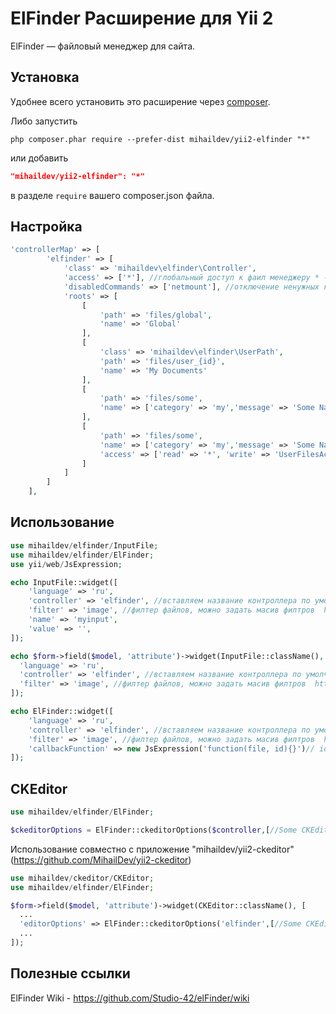ElFinder Расширение для Yii 2
===========================

ElFinder — файловый менеджер для сайта.


## Установка

Удобнее всего установить это расширение через [composer](http://getcomposer.org/download/).

Либо запустить

```
php composer.phar require --prefer-dist mihaildev/yii2-elfinder "*"
```

или добавить

```json
"mihaildev/yii2-elfinder": "*"
```

в разделе `require` вашего composer.json файла.

## Настройка

```php
'controllerMap' => [
        'elfinder' => [
            'class' => 'mihaildev\elfinder\Controller',
            'access' => ['*'], //глобальный доступ к фаил менеджеру * - для всех
            'disabledCommands' => ['netmount'], //отключение ненужных команд https://github.com/Studio-42/elFinder/wiki/Client-configuration-options#commands
            'roots' => [
                [
                    'path' => 'files/global',
                    'name' => 'Global'
                ],
                [
                    'class' => 'mihaildev\elfinder\UserPath',
                    'path' => 'files/user_{id}',
                    'name' => 'My Documents'
                ],
                [
                    'path' => 'files/some',
                    'name' => ['category' => 'my','message' => 'Some Name'] //перевод Yii::t($category, $message)
                ],
                [
                    'path' => 'files/some',
                    'name' => ['category' => 'my','message' => 'Some Name'] // Yii::t($category, $message)
                    'access' => ['read' => '*', 'write' => 'UserFilesAccess'] // * - для всех, иначе проверка доступа в даааном примере все могут видет а редактировать могут пользователи только с правами UserFilesAccess
                ]
            ]
        ]
    ],
```

## Использование

```php
use mihaildev/elfinder/InputFile;
use mihaildev/elfinder/ElFinder;
use yii/web/JsExpression;

echo InputFile::widget([
    'language' => 'ru',
    'controller' => 'elfinder', //вставляем название контроллера по умолчанию равен elfinder
    'filter' => 'image', //филтер файлов, можно задать масив филтров  https://github.com/Studio-42/elFinder/wiki/Client-configuration-options#wiki-onlyMimes
    'name' => 'myinput',
    'value' => '',
]);

echo $form->field($model, 'attribute')->widget(InputFile::className(), [
  'language' => 'ru',
  'controller' => 'elfinder', //вставляем название контроллера по умолчанию равен elfinder
  'filter' => 'image', //филтер файлов, можно задать масив филтров  https://github.com/Studio-42/elFinder/wiki/Client-configuration-options#wiki-onlyMimes
]);

echo ElFinder::widget([
    'language' => 'ru',
    'controller' => 'elfinder', //вставляем название контроллера по умолчанию равен elfinder
    'filter' => 'image', //филтер файлов, можно задать масив филтров  https://github.com/Studio-42/elFinder/wiki/Client-configuration-options#wiki-onlyMimes
    'callbackFunction' => new JsExpression('function(file, id){}')// id - id виджета
]);

```

## CKEditor
```php
use mihaildev/elfinder/ElFinder;

$ckeditorOptions = ElFinder::ckeditorOptions($controller,[//Some CKEditor Options]);

```

Использование совместно с приложение "mihaildev/yii2-ckeditor" (https://github.com/MihailDev/yii2-ckeditor)

```php
use mihaildev/ckeditor/CKEditor;
use mihaildev/elfinder/ElFinder;

$form->field($model, 'attribute')->widget(CKEditor::className(), [
  ...
  'editorOptions' => ElFinder::ckeditorOptions('elfinder',[//Some CKEditor Options]),
  ...
]);
```

## Полезные ссылки

ElFinder Wiki - https://github.com/Studio-42/elFinder/wiki
